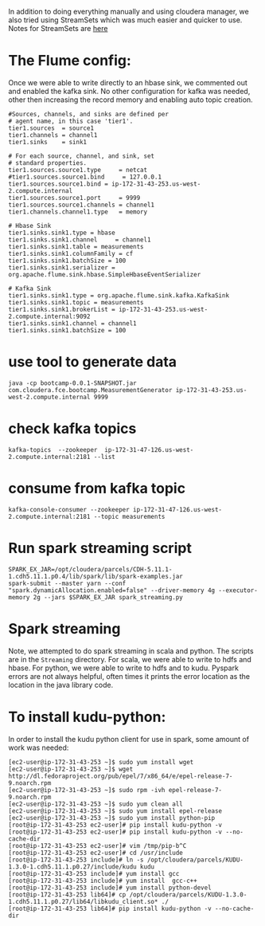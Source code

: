 In addition to doing everything manually and using cloudera manager, we also
tried using StreamSets which was much easier and quicker to use. Notes for
StreamSets are [here](streamsets.md)

# The Flume config:
Once we were able to write directly to an hbase sink, we commented out
and enabled the kafka sink. No other configuration for kafka was needed, 
other then increasing the record memory and enabling auto topic
creation.

```
#Sources, channels, and sinks are defined per
# agent name, in this case 'tier1'.
tier1.sources  = source1
tier1.channels = channel1
tier1.sinks    = sink1

# For each source, channel, and sink, set
# standard properties.
tier1.sources.source1.type     = netcat
#tier1.sources.source1.bind     = 127.0.0.1
tier1.sources.source1.bind = ip-172-31-43-253.us-west-2.compute.internal
tier1.sources.source1.port     = 9999
tier1.sources.source1.channels = channel1
tier1.channels.channel1.type   = memory

# Hbase Sink
tier1.sinks.sink1.type = hbase
tier1.sinks.sink1.channel     = channel1
tier1.sinks.sink1.table = measurements
tier1.sinks.sink1.columnFamily = cf
tier1.sinks.sink1.batchSize = 100
tier1.sinks.sink1.serializer = org.apache.flume.sink.hbase.SimpleHbaseEventSerializer

# Kafka Sink
tier1.sinks.sink1.type = org.apache.flume.sink.kafka.KafkaSink
tier1.sinks.sink1.topic = measurements
tier1.sinks.sink1.brokerList = ip-172-31-43-253.us-west-2.compute.internal:9092
tier1.sinks.sink1.channel = channel1
tier1.sinks.sink1.batchSize = 100
```

# use tool to generate data
```
java -cp bootcamp-0.0.1-SNAPSHOT.jar com.cloudera.fce.bootcamp.MeasurementGenerator ip-172-31-43-253.us-west-2.compute.internal 9999
```

# check kafka topics
```
kafka-topics  --zookeeper  ip-172-31-47-126.us-west-2.compute.internal:2181 --list
```

# consume from kafka topic
```
kafka-console-consumer --zookeeper ip-172-31-47-126.us-west-2.compute.internal:2181 --topic measurements
```

# Run spark streaming script
```
SPARK_EX_JAR=/opt/cloudera/parcels/CDH-5.11.1-1.cdh5.11.1.p0.4/lib/spark/lib/spark-examples.jar
spark-submit --master yarn --conf "spark.dynamicAllocation.enabled=false" --driver-memory 4g --executor-memory 2g --jars $SPARK_EX_JAR spark_streaming.py
```

# Spark streaming
Note, we attempted to do spark streaming in scala and python. The scripts are in the `Streaming`
directory. For scala, we were able to write to hdfs and hbase. For python, we were able
to write to hdfs and to kudu. Pyspark errors are not always helpful, often times it prints
the error location as the location in the java library code.

# To install kudu-python:
In order to install the kudu python client for use in spark, some amount of work was needed:
```
[ec2-user@ip-172-31-43-253 ~]$ sudo yum install wget
[ec2-user@ip-172-31-43-253 ~]$ wget http://dl.fedoraproject.org/pub/epel/7/x86_64/e/epel-release-7-9.noarch.rpm
[ec2-user@ip-172-31-43-253 ~]$ sudo rpm -ivh epel-release-7-9.noarch.rpm
[ec2-user@ip-172-31-43-253 ~]$ sudo yum clean all
[ec2-user@ip-172-31-43-253 ~]$ sudo yum install epel-release
[ec2-user@ip-172-31-43-253 ~]$ sudo yum install python-pip
[root@ip-172-31-43-253 ec2-user]# pip install kudu-python -v
[root@ip-172-31-43-253 ec2-user]# pip install kudu-python -v --no-cache-dir
[root@ip-172-31-43-253 ec2-user]# vim /tmp/pip-b^C
[root@ip-172-31-43-253 ec2-user]# cd /usr/include
[root@ip-172-31-43-253 include]# ln -s /opt/cloudera/parcels/KUDU-1.3.0-1.cdh5.11.1.p0.27/include/kudu kudu
[root@ip-172-31-43-253 include]# yum install gcc
[root@ip-172-31-43-253 include]# yum install  gcc-c++
[root@ip-172-31-43-253 include]# yum install python-devel
[root@ip-172-31-43-253 lib64]# cp /opt/cloudera/parcels/KUDU-1.3.0-1.cdh5.11.1.p0.27/lib64/libkudu_client.so* ./
[root@ip-172-31-43-253 lib64]# pip install kudu-python -v --no-cache-dir
```

